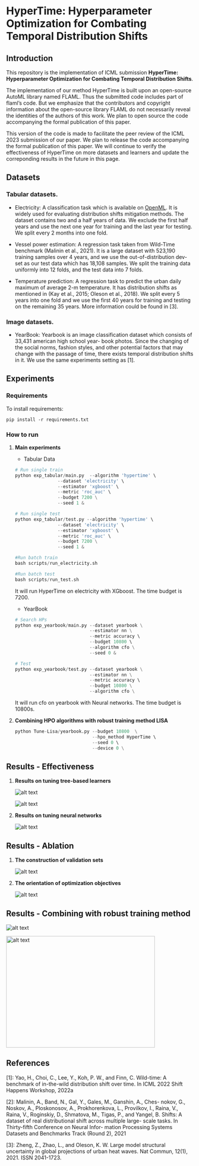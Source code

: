 # HyperTime: Hyperparameter Optimization for Combating Temporal Distribution Shifts

<!-- ## **Notice**

We will continue to verify the effectiveness of HyperTime on more datasets and learners and update the correponding results in the future in this page.  -->

## Introduction

This repository is the implementation of ICML submission **HyperTime: Hyperparameter Optimization for Combating Temporal Distribution Shifts**. 

The implementation of our method HyperTime is built upon an open-source AutoML library named FLAML. Thus the submitted code includes part of flaml’s code. But we emphasize that the contributors and copyright information about the open-source library FLAML do not necessarily reveal the identities of the authors of this work. We plan to open source the code accompanying the formal publication of this paper.

This version of the code is made to facilitate the peer review of the ICML 2023 submission of our paper. 
We plan to release the code accompanying the formal publication of this paper. 
We will continue to verify the effectiveness of HyperTime on more datasets and learners and update the correponding results in the future in this page.

## Datasets

### Tabular datasets.

- Electricity: A classification task which is available on [OpenML](https://www.openml.org/search?type=data&sort=runs&id=151&status=active). It is widely used for
evaluating distribution shifts mitigation methods. The dataset contains two and a half years
of data. We exclude the first half years and use the next
one year for training and the last year for testing. We split
every 2 months into one fold. 

- Vessel power estimation: A regression task taken from
Wild-Time benchmark (Malinin et al., 2021). It is a large
dataset with 523,190 training samples over 4 years, and
we use the out-of-distribution dev-set as our test data
which has 18,108 samples. We split the training data
uniformly into 12 folds, and the test data into 7 folds.

- Temperature prediction: A regression task to predict
the urban daily maximum of average 2-m temperature. It
has distribution shifts as mentioned in (Kay et al., 2015;
Oleson et al., 2018). We split every 5 years into one fold
and we use the first 40 years for training and testing on
the remaining 35 years. More information could be found in [3].


### Image datasets.

- YearBook: Yearbook is an image classification
dataset which consists of 33,431 american high school year-
book photos. Since the changing of the social norms, fashion
styles, and other potential factors that may change with the
passage of time, there exists temporal distribution shifts in
it. We use the same experiments setting as [1].

<!-- In tuning XGboost, we verify the performance of LexiFlow on the datasets shown below. All of these datasets are available on OpenML.

1. In tuning random forest and Xgboost, the datasets we use in our paper are all available in openml.
2. In tuning neural networks, we verify the performance of LexiFLOW on [FashionMnist](https://www.kaggle.com/datasets/zalando-research/fashionmnist) dataset. -->

## Experiments

### **Requirements**

To install requirements:
```setup
pip install -r requirements.txt
```


### **How to run** 

1. **Main experiments**
    - Tabular Data

	```python
	# Run single train
	python exp_tabular/main.py  --algorithm 'hypertime' \
                	--dataset 'electricity' \
                	--estimator 'xgboost' \
                	--metric 'roc_auc' \
                	--budget 7200 \
                	--seed 1 &

	# Run single test
	python exp_tabular/test.py --algorithm 'hypertime' \
                	--dataset 'electricity' \
                	--estimator 'xgboost' \
	               	--metric 'roc_auc' \
                	--budget 7200 \
                	--seed 1 &

	#Run batch train
	bash scripts/run_electricity.sh

	#Run batch test
	bash scripts/run_test.sh
	```

    It will run HyperTime on electricity with XGboost. The time budget is 7200.


    - YearBook 

    ```python
    # Search HPs
    python exp_yearbook/main.py --dataset yearbook \
                                --estimator nn \
                                --metric accuracy \ 
                                --budget 10800 \ 
                                --algorithm cfo \
                                --seed 0 &

    # Test
    python exp_yearbook/test.py --dataset yearbook \
                                --estimator nn \
                                --metric accuracy \ 
                                --budget 10800 \
                                --algorithm cfo \
    ```

    It will run cfo on yearbook with Neural networks. The time budget is 10800s.


2. **Combining HPO algorithms with robust training method LISA**

    ```python
    python Tune-Lisa/yearbook.py --budget 10800  \
                                 --hpo_method HyperTime \ 
                                 --seed 0 \  
                                 --device 0 \
    ```    
## Results - Effectiveness

1. **Results on tuning tree-based learners**

    <p float="left">
    <img src="./Results/tab_table.png" alt="alt text">
    </p>


    <p float="left">
    <img src="./Results/tab_fig.png" alt="alt text">
    </p>
    
    <!-- <p float="left">
    <img src="./Results/image_table.png" alt="alt text" width="400" height="300">
    </p> -->


2. **Results on tuning neural networks**

    <p float="left">
    <img src="./Results/image_table.png" alt="alt text">
    </p>


    <!-- <p float="left">
    <img src="./Results/image_folds.png" alt="alt text">
    </p> -->

## Results - Ablation

1. **The construction of validation sets**
   
    <p float="left">
    <img src="./Results/abla1.png" alt="alt text">
    </p>

2. **The orientation of optimization objectives**

    <p float="left">
    <img src="./Results/abla2.png" alt="alt text">
    </p>


## Results - Combining with robust training method

<p float="middle">
<img src="./Results/combine_tab.png" alt="alt text">
</p>

<p float="middle">
<img src="./Results/combine_fig.png" alt="alt text", width="400" height="300">
</p>

## References
[1]: Yao, H., Choi, C., Lee, Y., Koh, P. W., and Finn, C.
Wild-time: A benchmark of in-the-wild distribution shift
over time. In ICML 2022 Shift Happens Workshop,
2022a

[2]: Malinin, A., Band, N., Gal, Y., Gales, M., Ganshin, A., Ches-
nokov, G., Noskov, A., Ploskonosov, A., Prokhorenkova,
L., Provilkov, I., Raina, V., Raina, V., Roginskiy, D.,
Shmatova, M., Tigas, P., and Yangel, B. Shifts: A
dataset of real distributional shift across multiple large-
scale tasks. In Thirty-fifth Conference on Neural Infor-
mation Processing Systems Datasets and Benchmarks
Track (Round 2), 2021

[3]: Zheng, Z., Zhao, L., and Oleson, K. W. Large model
structural uncertainty in global projections of urban heat
waves. Nat Commun, 12(1), 2021. ISSN 2041-1723. 
